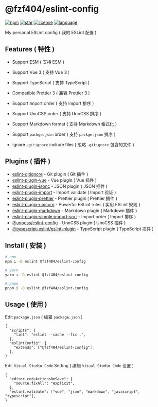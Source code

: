 # @fzf404/eslint-config

[![npm](https://img.shields.io/npm/v/@fzf404/eslint-config?style=flat&color=f03e3e)](https://npmjs.com/package/@fzf404/eslint-config)
[![star](https://img.shields.io/github/stars/fzf404/eslint-config?style=flat&color=1c7ed6)](https://github.com/fzf404/eslint-config)
[![license](https://img.shields.io/npm/l/@fzf404/eslint-config?style=flat&color=37b24d)](https://github.com/fzf404/eslint-config/blob/main/LICENSE)
[![language](https://img.shields.io/badge/language-简体中文-f76707)](https://github.com/fzf404/eslint-config)

My personal ESLint config ( 我的 ESLint 配置 )

## Features ( 特性 )

- Support ESM ( 支持 ESM )
- Support Vue 3 ( 支持 Vue 3 )
- Support TypeScript ( 支持 TypeScript )
- Compatible Prettier 3 ( 兼容 Prettier 3 )
- Support Import order ( 支持 Import 排序 )
- Support UnoCSS order ( 支持 UnoCSS 排序 )
- Support Markdown format ( 支持 Markdown 格式化 )
- Support `packge.json` order ( 支持 `packge.json` 排序 )

- Ignore `.gitignore` include files ( 忽略 `.gitignore` 包含的文件 )

## Plugins ( 插件 )

- [eslint-gitignore](https://github.com/mysticatea/eslint-gitignore) - Git plugin ( Git 插件 )
- [eslint-plugin-vue](https://github.com/vuejs/eslint-plugin-vue) - Vue plugin ( Vue 插件 )
- [eslint-plugin-jsonc](https://github.com/ota-meshi/eslint-plugin-jsonc) - JSON plugin ( JSON 插件 )
- [eslint-plugin-import](https://github.com/import-js/eslint-plugin-import) - Import validate ( Import 验证 )
- [eslint-plugin-prettier](https://github.com/prettier/eslint-plugin-prettier) - Prettier plugin ( Prettier 插件 )
- [eslint-plugin-unicorn](https://github.com/sindresorhus/eslint-plugin-unicorn) - Powerful ESLint rules ( 实用 ESLint 规则 )
- [eslint-plugin-markdown](https://github.com/eslint/eslint-plugin-markdown) - Markdown plugin ( Markdown 插件 )
- [eslint-plugin-simple-import-sort](https://github.com/lydell/eslint-plugin-simple-import-sort) - Import order ( Import 排序 )
- [@unocss/eslint-config](https://github.com/unocss/unocss/tree/main/packages/eslint-config) - UnoCSS plugin ( UnoCSS 插件 )
- [@typescript-eslint/eslint-plugin](https://github.com/typescript-eslint/typescript-eslint) - TypeScript plugin ( TypeScript 插件 )

## Install ( 安装 )

```bash
# npm
npm i -D eslint @fzf404/eslint-config

# yarn
yarn i -D eslint @fzf404/eslint-config

# pnpm
pnpm i -D eslint @fzf404/eslint-config
```

## Usage ( 使用 )

Edit `package.json` ( 编辑 `package.json` )

```jsonc
{
  "scripts": {
    "lint": "eslint --cache --fix .",
  },
  "eslintConfig": {
    "extends": ["@fzf404/eslint-config"],
  },
}
```

Edit `Visual Studio Code` Setting ( 编辑 `Visual Studio Code` 设置 )

```jsonc
{
  "editor.codeActionsOnSave": {
    "source.fixAll": "explicit",
  },
  "eslint.validate": ["vue", "json", "markdown", "javascript", "typescript"],
}
```
